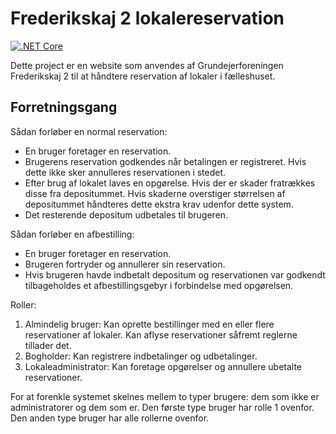 # Frederikskaj 2 lokalereservation

[![.NET Core](https://github.com/Frederikskaj2/Reservations/workflows/.NET%20Core/badge.svg)](https://github.com/Frederikskaj2/Reservations/actions?query=workflow%3A%22.NET+Core%22)

Dette project er en website som anvendes af Grundejerforeningen Frederikskaj 2 til at håndtere reservation af lokaler i fælleshuset.

## Forretningsgang

Sådan forløber en normal reservation:

- En bruger foretager en reservation.
- Brugerens reservation godkendes når betalingen er registreret. Hvis dette ikke sker annulleres reservationen i stedet.
- Efter brug af lokalet laves en opgørelse. Hvis der er skader fratrækkes disse fra depositummet. Hvis skaderne overstiger størrelsen af depositummet håndteres dette ekstra krav udenfor dette system.
- Det resterende depositum udbetales til brugeren.

Sådan forløber en afbestilling:

- En bruger foretager en reservation.
- Brugeren fortryder og annullerer sin reservation.
- Hvis brugeren havde indbetalt depositum og reservationen var godkendt tilbageholdes et afbestillingsgebyr i forbindelse med opgørelsen.

Roller:

1. Almindelig bruger: Kan oprette bestillinger med en eller flere reservationer af lokaler. Kan aflyse reservationer såfremt reglerne tillader det.
2. Bogholder: Kan registrere indbetalinger og udbetalinger.
3. Lokaleadministrator: Kan foretage opgørelser og annullere ubetalte reservationer.

For at forenkle systemet skelnes mellem to typer brugere: dem som ikke er administratorer og dem som er. Den første type bruger har rolle 1 ovenfor. Den anden type bruger har alle rollerne ovenfor.
